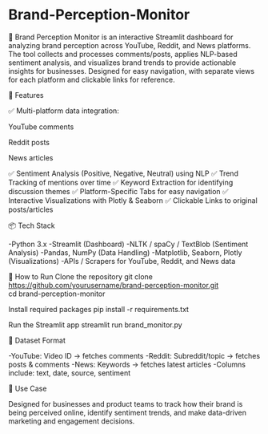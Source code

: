 # **Brand-Perception-Monitor**

📰 Brand Perception Monitor is an interactive Streamlit dashboard for analyzing brand perception across YouTube, Reddit, and News platforms. The tool collects and processes comments/posts, applies NLP-based sentiment analysis, and visualizes brand trends to provide actionable insights for businesses. Designed for easy navigation, with separate views for each platform and clickable links for reference.

📁 Features

✅ Multi-platform data integration:

YouTube comments

Reddit posts

News articles

✅ Sentiment Analysis (Positive, Negative, Neutral) using NLP
✅ Trend Tracking of mentions over time
✅ Keyword Extraction for identifying discussion themes
✅ Platform-Specific Tabs for easy navigation
✅ Interactive Visualizations with Plotly & Seaborn
✅ Clickable Links to original posts/articles

📦 Tech Stack

-Python 3.x
-Streamlit (Dashboard)
-NLTK / spaCy / TextBlob (Sentiment Analysis)
-Pandas, NumPy (Data Handling)
-Matplotlib, Seaborn, Plotly (Visualizations)
-APIs / Scrapers for YouTube, Reddit, and News data

🚀 How to Run
Clone the repository
git clone https://github.com/yourusername/brand-perception-monitor.git  
cd brand-perception-monitor  

Install required packages
pip install -r requirements.txt  

Run the Streamlit app
streamlit run brand_monitor.py  

📂 Dataset Format

-YouTube: Video ID → fetches comments
-Reddit: Subreddit/topic → fetches posts & comments
-News: Keywords → fetches latest articles
-Columns include: text, date, source, sentiment

🎯 Use Case

Designed for businesses and product teams to track how their brand is being perceived online, identify sentiment trends, and make data-driven marketing and engagement decisions.
